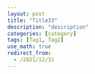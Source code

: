 ```yaml
---
layout: post
title: "Title33"
description: "description"
categories: [category]
tags: [Tag1, Tag2]
use_math: true
redirect_from:
  - /2021/12/31
---
```

